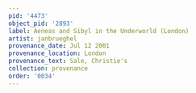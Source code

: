 ```yaml
---
pid: '4473'
object_pid: '2893'
label: Aeneas and Sibyl in the Underworld (London)
artist: janbrueghel
provenance_date: Jul 12 2001
provenance_location: London
provenance_text: Sale, Christie's
collection: provenance
order: '0034'
---
```

